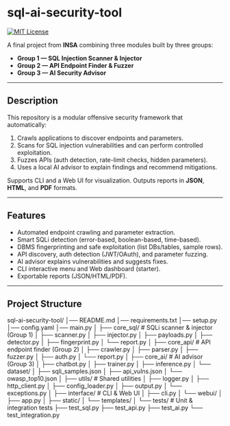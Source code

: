 #  sql-ai-security-tool

[![MIT License](https://img.shields.io/badge/license-MIT-green.svg)](LICENSE)

A final project from **INSA** combining three modules built by three groups:

- **Group 1 — SQL Injection Scanner & Injector**  
- **Group 2 — API Endpoint Finder & Fuzzer**  
- **Group 3 — AI Security Advisor**

---

## Description
This repository is a modular offensive security framework that automatically:
1. Crawls applications to discover endpoints and parameters.  
2. Scans for SQL injection vulnerabilities and can perform controlled exploitation.  
3. Fuzzes APIs (auth detection, rate-limit checks, hidden parameters).  
4. Uses a local AI advisor to explain findings and recommend mitigations.

Supports CLI and a Web UI for visualization. Outputs reports in **JSON**, **HTML**, and **PDF** formats.

---

## Features
- Automated endpoint crawling and parameter extraction.  
- Smart SQLi detection (error-based, boolean-based, time-based).  
- DBMS fingerprinting and safe exploitation (list DBs/tables, sample rows).  
- API discovery, auth detection (JWT/OAuth), and parameter fuzzing.  
- AI advisor explains vulnerabilities and suggests fixes.  
- CLI interactive menu and Web dashboard (starter).  
- Exportable reports (JSON/HTML/PDF).

---

## Project Structure

sql-ai-security-tool/
│── README.md
│── requirements.txt
│── setup.py
│── config.yaml
│── main.py
│
├── core_sql/ # SQLi scanner & injector (Group 1)
│ ├── scanner.py
│ ├── injector.py
│ ├── payloads.py
│ ├── detector.py
│ ├── fingerprint.py
│ └── report.py
│
├── core_api/ # API endpoint finder (Group 2)
│ ├── crawler.py
│ ├── parser.py
│ ├── fuzzer.py
│ ├── auth.py
│ └── report.py
│
├── core_ai/ # AI advisor (Group 3)
│ ├── chatbot.py
│ ├── trainer.py
│ ├── inference.py
│ └── dataset/
│ ├── sqli_samples.json
│ ├── api_vulns.json
│ └── owasp_top10.json
│
├── utils/ # Shared utilities
│ ├── logger.py
│ ├── http_client.py
│ ├── config_loader.py
│ ├── output.py
│ └── exceptions.py
│
├── interface/ # CLI & Web UI
│ ├── cli.py
│ └── webui/
│ ├── app.py
│ ├── static/
│ └── templates/
│
└── tests/ # Unit & integration tests
├── test_sql.py
├── test_api.py
├── test_ai.py
└── test_integration.py

